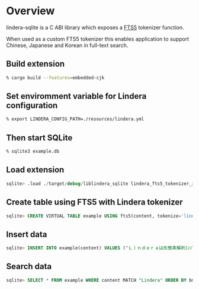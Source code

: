 # Overview

lindera-sqlite is a C ABI library which exposes a [FTS5](https://www.sqlite.org/fts5.html) tokenizer function.

When used as a custom FTS5 tokenizer this enables application to support Chinese, Japanese and Korean in full-text search.

## Build extension

```sh
% cargo build --features=embedded-cjk
```

## Set enviromment variable for Lindera configuration

```sh
% export LINDERA_CONFIG_PATH=./resources/lindera.yml
```

## Then start SQLite

```sh
% sqlite3 example.db
```

## Load extension

```sql
sqlite> .load ./target/debug/liblindera_sqlite lindera_fts5_tokenizer_init
```

## Create table using FTS5 with Lindera tokenizer

```sql
sqlite> CREATE VIRTUAL TABLE example USING fts5(content, tokenize='lindera_tokenizer');
```

## Insert data

```sql
sqlite> INSERT INTO example(content) VALUES ("Ｌｉｎｄｅｒａは形態素解析ｴﾝｼﾞﾝです。ユーザー辞書も利用可能です。");
```

## Search data

```sql
sqlite> SELECT * FROM example WHERE content MATCH "Lindera" ORDER BY bm25(example) LIMIT 10;
```
